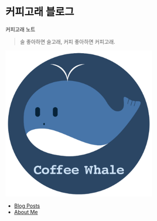 # 커피고래 블로그

커피고래 노트
> 술 좋아하면 술고래, 커피 좋아하면 커피고래.

![profile](assets/images/profile.png)

- [Blog Posts](https://coffeewhale.com)
- [About Me](https://coffeewhale.com/about)
